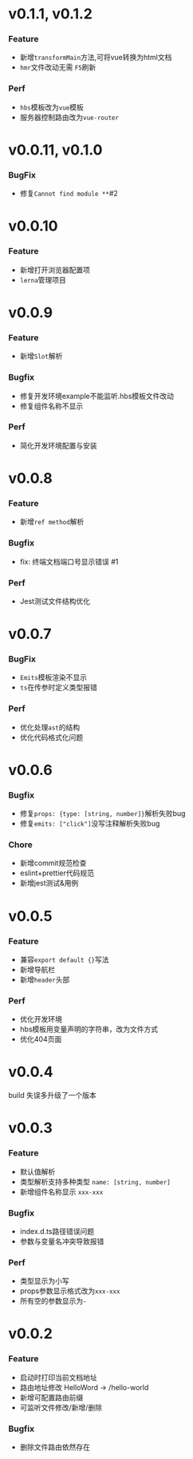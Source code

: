 # v0.1.1, v0.1.2

### Feature

* 新增`transformMain`方法,可将vue转换为html文档
* `hmr`文件改动无需 `F5`刷新

### Perf

* `hbs`模板改为`vue`模板
* 服务器控制路由改为`vue-router`

# v0.0.11, v0.1.0

### BugFix

* 修复`Cannot find module **`#2

# v0.0.10

### Feature

* 新增打开浏览器配置项
* `lerna`管理项目

# v0.0.9

### Feature

* 新增`Slot`解析

### Bugfix 

* 修复开发环境example不能监听.hbs模板文件改动
* 修复组件名称不显示

### Perf

* 简化开发环境配置与安装

# v0.0.8

### Feature

* 新增`ref method`解析

### Bugfix

* fix: 终端文档端口号显示错误 #1

### Perf 

* Jest测试文件结构优化

# v0.0.7

### BugFix

* `Emits`模板渲染不显示
* `ts`在传参时定义类型报错

### Perf

* 优化处理`ast`的结构
* 优化代码格式化问题

# v0.0.6

### Bugfix

* 修复`props: {type: [string, number]}`解析失败bug
* 修复`emits: ["click"]`没写注释解析失败bug

### Chore

* 新增commit规范检查
* eslint+prettier代码规范
* 新增jest测试&用例


# v0.0.5

### Feature

* 兼容`export default {}`写法
* 新增导航栏
* 新增`header`头部

### Perf

* 优化开发环境
* hbs模板用变量声明的字符串，改为文件方式
* 优化404页面

# v0.0.4

build 失误多升级了一个版本

# v0.0.3

### Feature

* 默认值解析
* 类型解析支持多种类型 `name: [string, number]`
* 新增组件名称显示 `xxx-xxx`

### Bugfix

* index.d.ts路径错误问题
* 参数与变量名冲突导致报错

### Perf

* 类型显示为小写
* props参数显示格式改为`xxx-xxx`
* 所有空的参数显示为`-`




# v0.0.2

### Feature

* 启动时打印当前文档地址
* 路由地址修改 HelloWord -> /hello-world
* 新增可配置路由前缀
* 可监听文件修改/新增/删除

### Bugfix

* 删除文件路由依然存在
